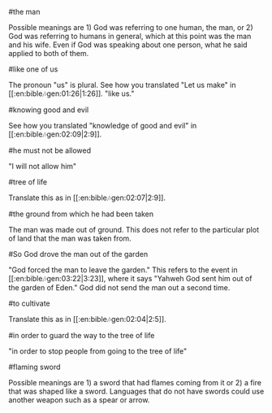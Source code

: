 #the man

Possible meanings are 1) God was referring to one human, the man, or 2) God was referring to humans in general, which at this point was the man and his wife. Even if God was speaking about one person, what he said applied to both of them.

#like one of us

The pronoun "us" is plural. See how you translated "Let us make" in [[:en:bible:notes:gen:01:26|1:26]]. "like us."

#knowing good and evil

See how you translated "knowledge of good and evil" in [[:en:bible:notes:gen:02:09|2:9]].

#he must not be allowed

"I will not allow him"

#tree of life

Translate this as in [[:en:bible:notes:gen:02:07|2:9]].

#the ground from which he had been taken

The man was made out of ground. This does not refer to the particular plot of land that the man was taken from.

#So God drove the man out of the garden

"God forced the man to leave the garden." This refers to the event in [[:en:bible:notes:gen:03:22|3:23]], where it says "Yahweh God sent him out of the garden of Eden." God did not send the man out a second time.

#to cultivate

Translate this as in [[:en:bible:notes:gen:02:04|2:5]].

#in order to guard the way to the tree of life

"in order to stop people from going to the tree of life"

#flaming sword

Possible meanings are 1) a sword that had flames coming from it or 2) a fire that was shaped like a sword. Languages that do not have swords could use another weapon such as a spear or arrow.